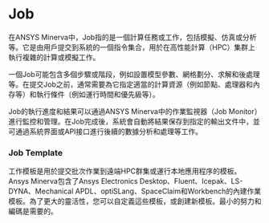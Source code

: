 # Job

在ANSYS Minerva中，Job指的是一個計算任務或工作，包括模擬、仿真或分析等。它是由用戶提交到系統的一個指令集合，用於在高性能計算（HPC）集群上執行複雜的計算或模擬工作。

一個Job可能包含多個步驟或階段，例如設置模型參數、網格劃分、求解和後處理等。在提交Job之前，通常需要為它指定適當的計算資源（例如節點、處理器和內存等）和執行條件（例如運行時間和優先級等）。

Job的執行進度和結果可以通過ANSYS Minerva中的作業監視器（Job Monitor）進行監控和管理。在Job完成後，系統會自動將結果保存到指定的輸出文件中，並可通過系統界面或API接口進行後續的數據分析和處理等工作。

### Job Template

工作模板是用於提交批次作業到遠端HPC群集或運行本地應用程序的模板。Ansys Minerva包含了Ansys Electronics Desktop、Fluent、Icepak、LS-DYNA、Mechanical APDL、optiSLang、SpaceClaim和Workbench的內建作業模板。為了更大的靈活性，您可以自定義這些模板，或創建新模板。最小的努力和編碼是需要的。

